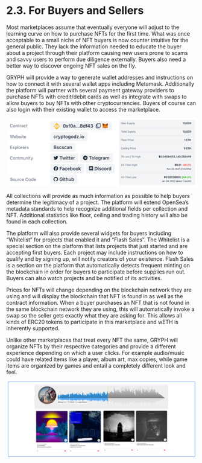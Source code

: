 # 2.3. For Buyers and Sellers

Most marketplaces assume that eventually everyone will adjust to the learning curve on how to purchase NFTs for the first time. What was once acceptable to a small niche of NFT buyers is now counter intuitive for the general public. They lack the information needed to educate the buyer about a project through their platform causing new users prone to scams and savvy users to perform due diligence externally. Buyers also need a better way to discover ongoing NFT sales on the fly.

GRYPH will provide a way to generate wallet addresses and instructions on how to connect it with several wallet apps including Metamask. Additionally the platform will partner with several payment gateway providers to purchase NFTs with credit/debit cards as well as integrate with swaps to allow buyers to buy NFTs with other cryptocurrencies. Buyers of course can also login with their existing wallet to access the marketplace.

![](<../.gitbook/assets/image (22).png>)

All collections will provide as much information as possible to help buyers determine the legitimacy of a project. The platform will extend OpenSea’s metadata standards to help recognize additional fields per collection and NFT. Additional statistics like floor, ceiling and trading history will also be found in each collection.

The platform will also provide several widgets for buyers including “Whitelist” for projects that enabled it and “Flash Sales”. The Whitelist is a special section on the platform that lists projects that just started and are accepting first buyers. Each project may include instructions on how to qualify and by signing up, will notify creators of your existence. Flash Sales is a section on the platform that automatically detects frequent minting on the blockchain in order for buyers to participate before supplies run out. Buyers can also watch projects and be notified of its activities.

Prices for NFTs will change depending on the blockchain network they are using and will display the blockchain that NFT is found in as well as the contract information. When a buyer purchases an NFT that is not found in the same blockchain network they are using, this will automatically invoke a swap so the seller gets exactly what they are asking for. This allows all kinds of ERC20 tokens to participate in this marketplace and wETH is inherently supported.

Unlike other marketplaces that treat every NFT the same, GRYPH will organize NFTs by their respective categories and provide a different experience depending on which a user clicks. For example audio/music could have related items like a player, album art, max copies, while game items are organized by games and entail a completely different look and feel.

![](<../.gitbook/assets/image (10).png>)
